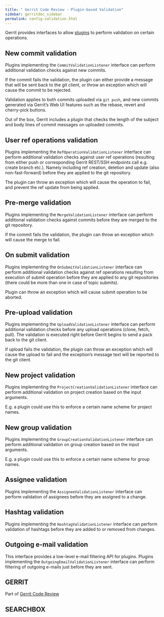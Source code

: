 ```yaml
---
title: " Gerrit Code Review - Plugin-based Validation"
sidebar: gerritdoc_sidebar
permalink: config-validation.html
---
```

Gerrit provides interfaces to allow [plugins](dev-plugins.html) to
perform validation on certain operations.

## New commit validation

Plugins implementing the `CommitValidationListener` interface can
perform additional validation checks against new commits.

If the commit fails the validation, the plugin can either provide a
message that will be sent back to the git client, or throw an exception
which will cause the commit to be rejected.

Validation applies to both commits uploaded via `git push`, and new
commits generated via Gerrit’s Web UI features such as the rebase,
revert and cherry-pick buttons.

Out of the box, Gerrit includes a plugin that checks the length of the
subject and body lines of commit messages on uploaded commits.

## User ref operations validation

Plugins implementing the `RefOperationValidationListener` interface can
perform additional validation checks against user ref operations
(resulting from either push or corresponding Gerrit REST/SSH endpoints
call e.g. create branch etc.). Namely including ref creation, deletion
and update (also non-fast-forward) before they are applied to the git
repository.

The plugin can throw an exception which will cause the operation to
fail, and prevent the ref update from being applied.

## Pre-merge validation

Plugins implementing the `MergeValidationListener` interface can perform
additional validation checks against commits before they are merged to
the git repository.

If the commit fails the validation, the plugin can throw an exception
which will cause the merge to fail.

## On submit validation

Plugins implementing the `OnSubmitValidationListener` interface can
perform additional validation checks against ref operations resulting
from execution of submit operation before they are applied to any git
repositories (there could be more than one in case of topic submits).

Plugin can throw an exception which will cause submit operation to be
aborted.

## Pre-upload validation

Plugins implementing the `UploadValidationListener` interface can
perform additional validation checks before any upload operations
(clone, fetch, pull). The validation is executed right before Gerrit
begins to send a pack back to the git client.

If upload fails the validation, the plugin can throw an exception which
will cause the upload to fail and the exception’s message text will be
reported to the git client.

## New project validation

Plugins implementing the `ProjectCreationValidationListener` interface
can perform additional validation on project creation based on the input
arguments.

E.g. a plugin could use this to enforce a certain name scheme for
project names.

## New group validation

Plugins implementing the `GroupCreationValidationListener` interface can
perform additional validation on group creation based on the input
arguments.

E.g. a plugin could use this to enforce a certain name scheme for group
names.

## Assignee validation

Plugins implementing the `AssigneeValidationListener` interface can
perform validation of assignees before they are assigned to a change.

## Hashtag validation

Plugins implementing the `HashtagValidationListener` interface can
perform validation of hashtags before they are added to or removed from
changes.

## Outgoing e-mail validation

This interface provides a low-level e-mail filtering API for plugins.
Plugins implementing the `OutgoingEmailValidationListener` interface can
perform filtering of outgoing e-mails just before they are sent.

## GERRIT

Part of [Gerrit Code Review](index.html)

## SEARCHBOX

